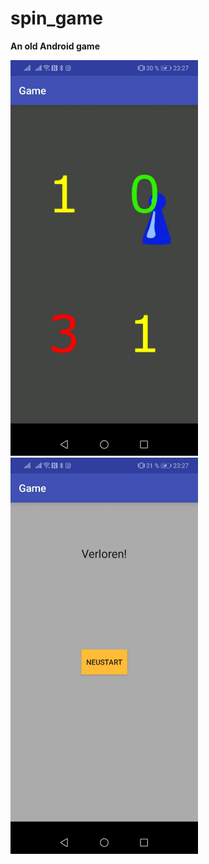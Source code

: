 # spin_game
<b>An old Android game</b>

<div class="row">
  <div class="column">
    <img src="https://github.com/mhauer-data/spin_game/blob/master/images/Screenshot_1.jpg" width="300">
  </div>
  <div class="column">
    <img src="https://github.com/mhauer-data/spin_game/blob/master/images/Screenshot_2.jpg" width="300">
  </div>
</div>
